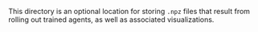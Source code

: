 This directory is an optional location for storing `.npz` files that result from rolling out trained agents, as well as associated visualizations.


